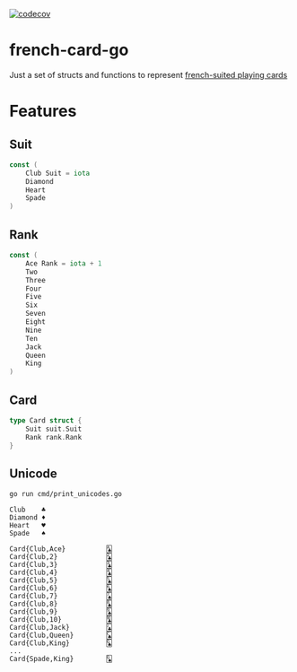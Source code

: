 [![codecov](https://codecov.io/gh/nafiz1001/french-card-go/branch/main/graph/badge.svg?token=ZSO0NKOMRI)](https://codecov.io/gh/nafiz1001/french-card-go)

# french-card-go

Just a set of structs and functions to represent [french-suited playing cards](https://en.wikipedia.org/wiki/French-suited_playing_cards)

# Features

## Suit
```go
const (
	Club Suit = iota
	Diamond
	Heart
	Spade
)
```

## Rank
```go
const (
	Ace Rank = iota + 1
	Two
	Three
	Four
	Five
	Six
	Seven
	Eight
	Nine
	Ten
	Jack
	Queen
	King
)
```

## Card
```go
type Card struct {
	Suit suit.Suit
	Rank rank.Rank
}
```
## Unicode

`go run cmd/print_unicodes.go`

```
Club    ♣
Diamond ♦
Heart   ♥
Spade   ♠

Card{Club,Ace}          🃑
Card{Club,2}            🃒
Card{Club,3}            🃓
Card{Club,4}            🃔
Card{Club,5}            🃕
Card{Club,6}            🃖
Card{Club,7}            🃗
Card{Club,8}            🃘
Card{Club,9}            🃙
Card{Club,10}           🃚
Card{Club,Jack}         🃛
Card{Club,Queen}        🃜
Card{Club,King}         🃝
...
Card{Spade,King}        🂭
```
